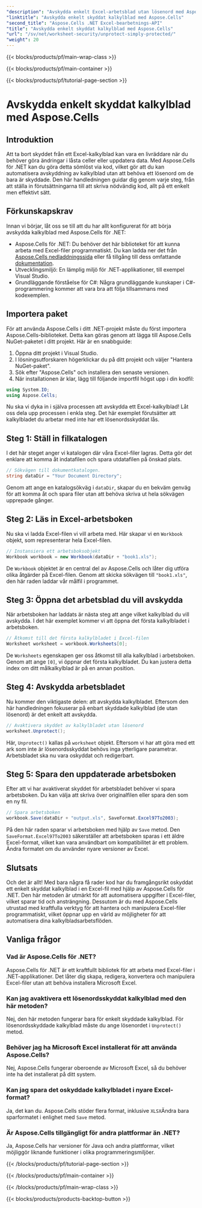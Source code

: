 ```yaml
---
"description": "Avskydda enkelt Excel-arbetsblad utan lösenord med Aspose.Cells för .NET. Lär dig installation, kodningssteg och spara utdata sömlöst."
"linktitle": "Avskydda enkelt skyddat kalkylblad med Aspose.Cells"
"second_title": "Aspose.Cells .NET Excel-bearbetnings-API"
"title": "Avskydda enkelt skyddat kalkylblad med Aspose.Cells"
"url": "/sv/net/worksheet-security/unprotect-simply-protected/"
"weight": 20
---
```


{{< blocks/products/pf/main-wrap-class >}}

{{< blocks/products/pf/main-container >}}

{{< blocks/products/pf/tutorial-page-section >}}

# Avskydda enkelt skyddat kalkylblad med Aspose.Cells

## Introduktion
Att ta bort skyddet från ett Excel-kalkylblad kan vara en livräddare när du behöver göra ändringar i låsta celler eller uppdatera data. Med Aspose.Cells för .NET kan du göra detta sömlöst via kod, vilket gör att du kan automatisera avskyddning av kalkylblad utan att behöva ett lösenord om de bara är skyddade. Den här handledningen guidar dig genom varje steg, från att ställa in förutsättningarna till att skriva nödvändig kod, allt på ett enkelt men effektivt sätt.
## Förkunskapskrav
Innan vi börjar, låt oss se till att du har allt konfigurerat för att börja avskydda kalkylblad med Aspose.Cells för .NET:
- Aspose.Cells för .NET: Du behöver det här biblioteket för att kunna arbeta med Excel-filer programmatiskt. Du kan ladda ner det från [Aspose.Cells nedladdningssida](https://releases.aspose.com/cells/net/) eller få tillgång till dess omfattande [dokumentation](https://reference.aspose.com/cells/net/).
- Utvecklingsmiljö: En lämplig miljö för .NET-applikationer, till exempel Visual Studio.
- Grundläggande förståelse för C#: Några grundläggande kunskaper i C#-programmering kommer att vara bra att följa tillsammans med kodexemplen.
## Importera paket
För att använda Aspose.Cells i ditt .NET-projekt måste du först importera Aspose.Cells-biblioteket. Detta kan göras genom att lägga till Aspose.Cells NuGet-paketet i ditt projekt. Här är en snabbguide:
1. Öppna ditt projekt i Visual Studio.
2. I lösningsutforskaren högerklickar du på ditt projekt och väljer "Hantera NuGet-paket".
3. Sök efter "Aspose.Cells" och installera den senaste versionen.
4. När installationen är klar, lägg till följande importfil högst upp i din kodfil:
```csharp
using System.IO;
using Aspose.Cells;
```
Nu ska vi dyka in i själva processen att avskydda ett Excel-kalkylblad!
Låt oss dela upp processen i enkla steg. Det här exemplet förutsätter att kalkylbladet du arbetar med inte har ett lösenordsskyddat lås.
## Steg 1: Ställ in filkatalogen
I det här steget anger vi katalogen där våra Excel-filer lagras. Detta gör det enklare att komma åt indatafilen och spara utdatafilen på önskad plats.
```csharp
// Sökvägen till dokumentkatalogen.
string dataDir = "Your Document Directory";
```
Genom att ange en katalogsökväg i `dataDir`, skapar du en bekväm genväg för att komma åt och spara filer utan att behöva skriva ut hela sökvägen upprepade gånger.
## Steg 2: Läs in Excel-arbetsboken
Nu ska vi ladda Excel-filen vi vill arbeta med. Här skapar vi en `Workbook` objekt, som representerar hela Excel-filen.
```csharp
// Instansiera ett arbetsboksobjekt
Workbook workbook = new Workbook(dataDir + "book1.xls");
   ```
De `Workbook` objektet är en central del av Aspose.Cells och låter dig utföra olika åtgärder på Excel-filen. Genom att skicka sökvägen till `"book1.xls"`, den här raden laddar vår målfil i programmet.
## Steg 3: Öppna det arbetsblad du vill avskydda
När arbetsboken har laddats är nästa steg att ange vilket kalkylblad du vill avskydda. I det här exemplet kommer vi att öppna det första kalkylbladet i arbetsboken.
```csharp
// Åtkomst till det första kalkylbladet i Excel-filen
Worksheet worksheet = workbook.Worksheets[0];
```
De `Worksheets` egenskapen ger oss åtkomst till alla kalkylblad i arbetsboken. Genom att ange `[0]`, vi öppnar det första kalkylbladet. Du kan justera detta index om ditt målkalkylblad är på en annan position.
## Steg 4: Avskydda arbetsbladet
Nu kommer den viktigaste delen: att avskydda kalkylbladet. Eftersom den här handledningen fokuserar på enbart skyddade kalkylblad (de utan lösenord) är det enkelt att avskydda.
```csharp
// Avaktivera skyddet av kalkylbladet utan lösenord
worksheet.Unprotect();
```
Här, `Unprotect()` kallas på `worksheet` objekt. Eftersom vi har att göra med ett ark som inte är lösenordsskyddat behövs inga ytterligare parametrar. Arbetsbladet ska nu vara oskyddat och redigerbart.
## Steg 5: Spara den uppdaterade arbetsboken
Efter att vi har avaktiverat skyddet för arbetsbladet behöver vi spara arbetsboken. Du kan välja att skriva över originalfilen eller spara den som en ny fil.
```csharp
// Spara arbetsboken
workbook.Save(dataDir + "output.xls", SaveFormat.Excel97To2003);
```
På den här raden sparar vi arbetsboken med hjälp av `Save` metod. Den `SaveFormat.Excel97To2003` säkerställer att arbetsboken sparas i ett äldre Excel-format, vilket kan vara användbart om kompatibilitet är ett problem. Ändra formatet om du använder nyare versioner av Excel.
## Slutsats
Och det är allt! Med bara några få rader kod har du framgångsrikt oskyddat ett enkelt skyddat kalkylblad i en Excel-fil med hjälp av Aspose.Cells för .NET. Den här metoden är utmärkt för att automatisera uppgifter i Excel-filer, vilket sparar tid och ansträngning. Dessutom är du med Aspose.Cells utrustad med kraftfulla verktyg för att hantera och manipulera Excel-filer programmatiskt, vilket öppnar upp en värld av möjligheter för att automatisera dina kalkylbladsarbetsflöden.
## Vanliga frågor
### Vad är Aspose.Cells för .NET?
Aspose.Cells för .NET är ett kraftfullt bibliotek för att arbeta med Excel-filer i .NET-applikationer. Det låter dig skapa, redigera, konvertera och manipulera Excel-filer utan att behöva installera Microsoft Excel.
### Kan jag avaktivera ett lösenordsskyddat kalkylblad med den här metoden?
Nej, den här metoden fungerar bara för enkelt skyddade kalkylblad. För lösenordsskyddade kalkylblad måste du ange lösenordet i `Unprotect()` metod.
### Behöver jag ha Microsoft Excel installerat för att använda Aspose.Cells?
Nej, Aspose.Cells fungerar oberoende av Microsoft Excel, så du behöver inte ha det installerat på ditt system.
### Kan jag spara det oskyddade kalkylbladet i nyare Excel-format?
Ja, det kan du. Aspose.Cells stöder flera format, inklusive `XLSX`Ändra bara sparformatet i enlighet med `Save` metod.
### Är Aspose.Cells tillgängligt för andra plattformar än .NET?
Ja, Aspose.Cells har versioner för Java och andra plattformar, vilket möjliggör liknande funktioner i olika programmeringsmiljöer.


{{< /blocks/products/pf/tutorial-page-section >}}

{{< /blocks/products/pf/main-container >}}

{{< /blocks/products/pf/main-wrap-class >}}

{{< blocks/products/products-backtop-button >}}